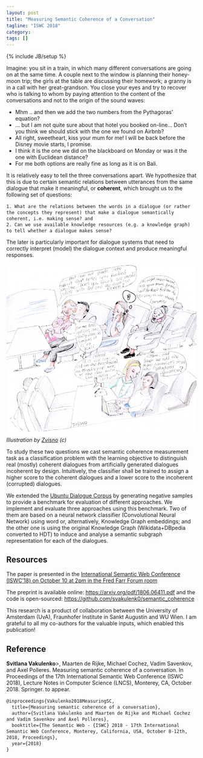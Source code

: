 ```yaml
---
layout: post
title: "Measuring Semantic Coherence of a Conversation"
tagline: "ISWC 2018"
category: 
tags: []
---
```

{% include JB/setup %}

Imagine: you sit in a train, in which many different conversations are going on at the same time. A couple next to the window is planning their honey-moon trip; the girls at the table are discussing their homework; a granny is in a call with her great-grandson. You close your eyes and try to recover who is talking to whom by paying attention to the content of the conversations and not to the origin of the sound waves:

- Mhm .. and then we add the two numbers from the Pythagoras’ equation?
- … but I am not quite sure about that hotel you booked on-line… Don’t you think we should stick with the one we found on Airbnb?
- All right, sweetheart, kiss your mum for me! I will be back before the Disney movie starts, I promise.
- I think it is the one we did on the blackboard on Monday or was it the one with Euclidean distance?
- For me both options are really fine as long as it is on Bali.

It is relatively easy to tell the three conversations apart. We hypothesize that this is due to certain semantic relations between utterances from the same dialogue that make it meaningful, or <b>coherent</b>, which brought us to the following set of questions:

    1. What are the relations between the words in a dialogue (or rather the concepts they represent) that make a dialogue semantically coherent, i.e. making sense? and
    2. Can we use available knowledge resources (e.g. a knowledge graph) to tell whether a dialogue makes sense?

The later is particularly important for dialogue systems that need to correctly interpret (model) the dialogue context and produce meaningful responses.


![](/assets/iswc18.png)
*Illustration by [Zvisno](https://twitter.com/zvisno) (c)*


To study these two questions we cast semantic coherence measurement task as a classification problem with the learning objective to distinguish real (mostly) coherent dialogues from artificially generated dialogues incoherent by design. Intuitively, the classifier shall be trained to assign a higher score to the coherent dialogues and a lower score to the incoherent (corrupted) dialogues.

We extended the [Ubuntu Dialogue Corpus](https://github.com/rkadlec/ubuntu-ranking-dataset-creator) by generating negative samples to provide a benchmark for evaluation of different approaches. We implement and evaluate three approaches using this benchmark. Two of them are based on a neural network classifier (Convolutional Neural Network) using word or, alternatively, Knowledge Graph embeddings; and the other one is using the original Knowledge Graph (Wikidata+DBpedia converted to HDT) to induce and analyse a semantic subgraph representation for each of the dialogues.


## Resources


The paper is presented in the [International Semantic Web Conference (ISWC’18) on October 10 at 2pm in the Fred Farr Forum room](http://iswc2018.semanticweb.org/sessions/measuring-semantic-coherence-of-a-conversation/)

The preprint is available online: <https://arxiv.org/pdf/1806.06411.pdf>
and the code is open-sourced: <https://github.com/svakulenk0/semantic_coherence>



This research is a product of collaboration between the University of Amsterdam (UvA), Fraunhofer Institute in Sankt Augustin and WU Wien. I am grateful to all my co-authors for the valuable inputs, which enabled this publication!

## Reference

<b>Svitlana Vakulenko</b>>, Maarten de Rijke, Michael Cochez, Vadim Savenkov, and Axel Polleres. Measuring semantic coherence of a conversation. In Proceedings of the 17th International Semantic Web Conference (ISWC 2018), Lecture Notes in Computer Science (LNCS), Monterey, CA, October 2018. Springer. to appear.

```
@inproceedings{Vakulenko2018MeasuringSC,
  title={Measuring semantic coherence of a conversation},
  author={Svitlana Vakulenko and Maarten de Rijke and Michael Cochez and Vadim Savenkov and Axel Polleres},
  booktitle={The Semantic Web - {ISWC} 2018 - 17th International Semantic Web Conference, Monterey, California, USA, October 8-12th, 2018, Proceedings},
  year={2018}
}
```
